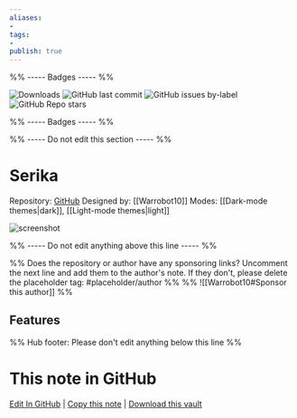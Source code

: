 ```yaml
---
aliases:
- 
tags: 
- 
publish: true
---
```


%% ----- Badges ----- %%

![Downloads](https://img.shields.io/badge/downloads-861-573E7A?style=for-the-badge&logo=)
![GitHub last commit](https://img.shields.io/github/last-commit/Warrobot10/Serika-for-obsidian?color=573E7A&label=last%20update&logo=github&style=for-the-badge)
![GitHub issues by-label](https://img.shields.io/github/issues/Warrobot10/Serika-for-obsidian/help%20wanted?color=573E7A&logo=github&style=for-the-badge) 
![GitHub Repo stars](https://img.shields.io/github/stars/Warrobot10/Serika-for-obsidian?color=573E7A&logo=github&style=for-the-badge)

%% ----- Badges ----- %%

%% ----- Do not edit this section ----- %%

# Serika

Repository: [GitHub](https://github.com/Warrobot10/Serika-for-obsidian)
Designed by: [[Warrobot10]]
Modes: [[Dark-mode themes|dark]], [[Light-mode themes|light]]



![screenshot](https://github.com/Warrobot10/Serika-for-obsidian/raw/HEAD/Serika.png)

%% ----- Do not edit anything above this line ----- %% 

%% Does the repository or author have any sponsoring links? Uncomment the next line and add them to the author's note. If they don't, please delete the placeholder tag: #placeholder/author %%
%% ![[Warrobot10#Sponsor this author]] %%


## Features



%% Hub footer: Please don't edit anything below this line %%

# This note in GitHub

<span class="git-footer">[Edit In GitHub](https://github.dev/obsidian-community/obsidian-hub/blob/main/02%20-%20Community%20Expansions/02.05%20All%20Community%20Expansions/Themes/Serika.md "git-hub-edit-note") | [Copy this note](https://raw.githubusercontent.com/obsidian-community/obsidian-hub/main/02%20-%20Community%20Expansions/02.05%20All%20Community%20Expansions/Themes/Serika.md "git-hub-copy-note") | [Download this vault](https://github.com/obsidian-community/obsidian-hub/archive/refs/heads/main.zip "git-hub-download-vault") </span>
